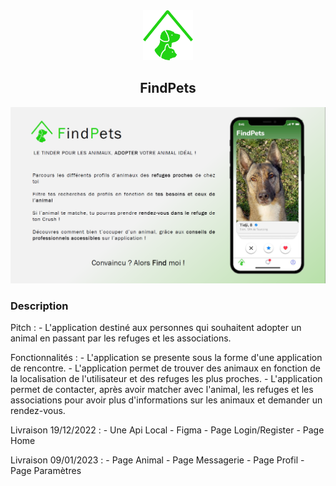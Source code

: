 <div align="center">
    <a href="https://github.com/KevOneRedOne/FindPets">
        <img src="/Design/logo/FindPets.png" alt="Logo" width="80" height="80">
    </a>
    <h2 align="center">FindPets</h2>
</div>


<div align="center">
    <a href="https://github.com/KevOneRedOne/FindPets">
        <img src="/Design/OnePage/OnePage.png" alt="Logo">
    </a>
</div>


### Description

Pitch :
    - L'application destiné aux personnes qui souhaitent adopter un animal en passant par les refuges et les associations.


Fonctionnalités :
    - L'application se presente sous la forme d'une application de rencontre.
    - L'application permet de trouver des animaux en fonction de la localisation de l'utilisateur et des refuges les plus proches.
    - L'application permet de contacter, après avoir matcher avec l'animal, les refuges et les associations pour avoir plus d'informations sur les animaux et demander un rendez-vous.

Livraison 19/12/2022 :
    - Une Api Local
    - Figma
    - Page Login/Register
    - Page Home

Livraison 09/01/2023 :
    - Page Animal
    - Page Messagerie
    - Page Profil
    - Page Paramètres